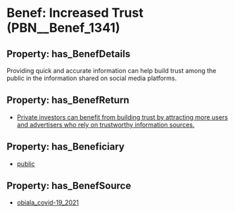 # Benef: __Increased Trust__ (PBN__Benef_1341)

## Property: has_BenefDetails

Providing quick and accurate information can help build trust among the public in the information shared on social media platforms.

## Property: has_BenefReturn

* [Private investors can benefit from building trust by attracting more users and advertisers who rely on trustworthy information sources.](../BenefReturn/PBN__BenefReturn_1510)

## Property: has_Beneficiary

* [public](../Stakeholder/PBN__Stakeholder_52)

## Property: has_BenefSource

* [obiala_covid-19_2021](../Article/PBN__Article_283)

